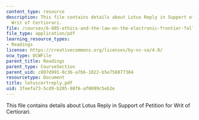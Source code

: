 ```yaml
---
content_type: resource
description: This file contains details about Lotus Reply in Support of Petition for
  Writ of Certiorari.
file: /courses/6-805-ethics-and-the-law-on-the-electronic-frontier-fall-2005/3feefa735cd9b20598f6af0099c5eb2e_lotuscertreply.pdf
file_type: application/pdf
learning_resource_types:
- Readings
license: https://creativecommons.org/licenses/by-nc-sa/4.0/
ocw_type: OCWFile
parent_title: Readings
parent_type: CourseSection
parent_uid: c807d991-0c36-a7b6-1022-b5e758877384
resourcetype: Document
title: lotuscertreply.pdf
uid: 3feefa73-5cd9-b205-98f6-af0099c5eb2e
---
```

This file contains details about Lotus Reply in Support of Petition for Writ of Certiorari.